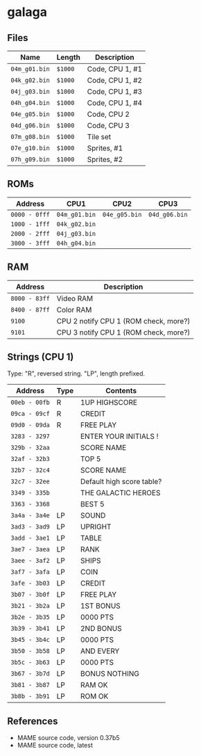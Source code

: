 # galaga

## Files

| Name | Length | Description |
|-|-|-|
| `04m_g01.bin` | `$1000` | Code, CPU 1, #1
| `04k_g02.bin` | `$1000` | Code, CPU 1, #2
| `04j_g03.bin` | `$1000` | Code, CPU 1, #3
| `04h_g04.bin` | `$1000` | Code, CPU 1, #4
| `04e_g05.bin` | `$1000` | Code, CPU 2
| `04d_g06.bin` | `$1000` | Code, CPU 3
| `07m_g08.bin` | `$1000` | Tile set
| `07e_g10.bin` | `$1000` | Sprites, #1
| `07h_g09.bin` | `$1000` | Sprites, #2

## ROMs

| Address | CPU1 | CPU2 | CPU3 |
|-|-|-|-|
| `0000 - 0fff` | `04m_g01.bin` | `04e_g05.bin` | `04d_g06.bin` |
| `1000 - 1fff` | `04k_g02.bin` | | |
| `2000 - 2fff` | `04j_g03.bin` | | |
| `3000 - 3fff` | `04h_g04.bin` | | |


## RAM

| Address | Description |
|-|-|
| `8000 - 83ff` | Video RAM |
| `8400 - 87ff` | Color RAM |
| `9100` | CPU 2 notify CPU 1 (ROM check, more?)
| `9101` | CPU 3 notify CPU 1 (ROM check, more?)

## Strings (CPU 1)

Type: "R", reversed string. "LP", length prefixed.

| Address | Type | Contents |
|-|-|-|
| `00eb - 00fb` | R  | 1UP  HIGHSCORE
| `09ca - 09cf` | R  | CREDIT
| `09d0 - 09da` | R  | FREE PLAY
| `3283 - 3297` |    | ENTER YOUR INITIALS !
| `329b - 32aa` |    | SCORE  NAME
| `32af - 32b3` |    | TOP 5
| `32b7 - 32c4` |    | SCORE  NAME
| `32c7 - 32ee` |    | Default high score table?
| `3349 - 335b` |    | THE GALACTIC HEROES
| `3363 - 3368` |    | BEST 5
| `3a4a - 3a4e` | LP | SOUND
| `3ad3 - 3ad9` | LP | UPRIGHT
| `3add - 3ae1` | LP | TABLE
| `3ae7 - 3aea` | LP | RANK
| `3aee - 3af2` | LP | SHIPS
| `3af7 - 3afa` | LP | COIN
| `3afe - 3b03` | LP | CREDIT
| `3b07 - 3b0f` | LP | FREE PLAY
| `3b21 - 3b2a` | LP | 1ST BONUS
| `3b2e - 3b35` | LP | 0000 PTS
| `3b39 - 3b41` | LP | 2ND BONUS
| `3b45 - 3b4c` | LP | 0000 PTS
| `3b50 - 3b58` | LP | AND EVERY
| `3b5c - 3b63` | LP | 0000 PTS
| `3b67 - 3b7d` | LP | BONUS NOTHING
| `3b81 - 3b87` | LP | RAM OK
| `3b8b - 3b91` | LP | ROM OK


## References

- MAME source code, version 0.37b5
- MAME source code, latest